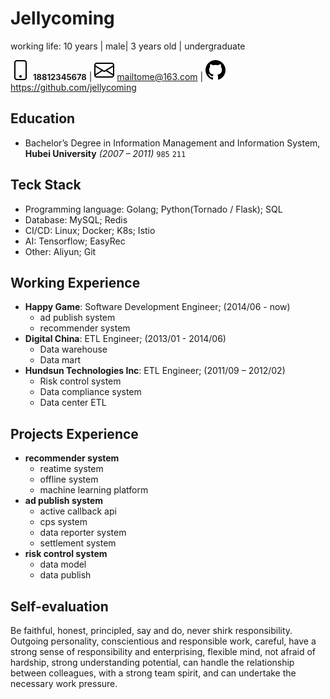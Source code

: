 # Jellycoming

working life: 10 years | male| 3 years old | undergraduate

![](assets/phone.svg) <font size=2>**18812345678**</font> | ![](assets/envelope.svg) mailtome@163.com | ![](assets/github.svg) https://github.com/jellycoming

## Education

- Bachelor’s Degree in Information Management and Information System, **Hubei University** *(2007 – 2011)*
`985` `211`

## Teck Stack

- Programming language: Golang; Python(Tornado / Flask); SQL
- Database: MySQL; Redis
- CI/CD: Linux; Docker; K8s; Istio
- AI: Tensorflow; EasyRec
- Other: Aliyun; Git

## Working Experience

- **Happy Game**: Software Development Engineer; (2014/06 - now)
	- ad publish system 
	- recommender system
- **Digital China**: ETL Engineer; (2013/01 - 2014/06)
	- Data warehouse
	- Data mart
- **Hundsun Technologies Inc**: ETL Engineer; (2011/09 – 2012/02)
	- Risk control system
	- Data compliance system
	- Data center ETL

## Projects Experience

- **recommender system**
  - reatime system
  - offline system
  - machine learning platform
- **ad publish system**
  - active callback api
  - cps system
  - data reporter system
  - settlement system
- **risk control system**
  - data model
  - data publish

## Self-evaluation

Be faithful, honest, principled, say and do, never shirk responsibility. Outgoing personality, conscientious and responsible work, careful, have a strong sense of responsibility and enterprising, flexible mind, not afraid of hardship, strong understanding potential, can handle the relationship between colleagues, with a strong team spirit, and can undertake the necessary work pressure.